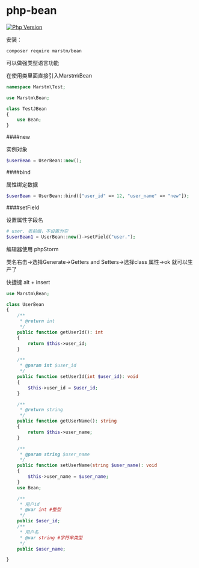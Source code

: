 # php-bean 

[![Php Version](https://img.shields.io/badge/php-%3E=7.1-brightgreen.svg?maxAge=2592000)](https://secure.php.net/)

安装：
```
composer require marstm/bean
```

可以做强类型语言功能

在使用类里面直接引入Marstm\Bean
```php
namespace Marstm\Test;

use Marstm\Bean;

class TestJBean
{
    use Bean;
}
```

####new

实例对象

```php
$userBean = UserBean::new();
```


####bind

属性绑定数据

```php
$userBean = UserBean::bind(["user_id" => 12, "user_name" => "new"]);
```
####setField

设置属性字段名
 
```php
# user. 表前缀，不设置为空
$userBean1 = UserBean::new()->setField("user.");
```
编辑器使用 phpStorm

类名右击->选择Generate->Getters and Setters->选择class 属性->ok 就可以生产了

快捷键 alt + insert

```php
use Marstm\Bean;

class UserBean
{
    /**
     * @return int
     */
    public function getUserId(): int
    {
        return $this->user_id;
    }

    /**
     * @param int $user_id
     */
    public function setUserId(int $user_id): void
    {
        $this->user_id = $user_id;
    }

    /**
     * @return string
     */
    public function getUserName(): string
    {
        return $this->user_name;
    }

    /**
     * @param string $user_name
     */
    public function setUserName(string $user_name): void
    {
        $this->user_name = $user_name;
    }
    use Bean;

    /**
     * 用户id
     * @var int #整型
     */
    public $user_id;
    /**
     * 用户名
     * @var string #字符串类型
     */
    public $user_name;

}
```
